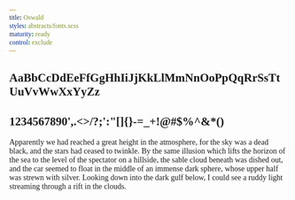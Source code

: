 ```yaml
---
title: Oswald
styles: abstracts/fonts.scss
maturity: ready
control: exclude
---
```

<style>
  * {
    font-family: 'Oswald' !important;
    word-wrap: break-word;
  }
</style>

## AaBbCcDdEeFfGgHhIiJjKkLlMmNnOoPpQqRrSsTtUuVvWwXxYyZz
## 1234567890',.<>/?;':"[]{}-=_+!@#$%^&*()

Apparently we had reached a great height in the atmosphere, for the sky was a dead black, and the stars had ceased to twinkle. By the same illusion which lifts the horizon of the sea to the level of the spectator on a hillside, the sable cloud beneath was dished out, and the car seemed to float in the middle of an immense dark sphere, whose upper half was strewn with silver. Looking down into the dark gulf below, I could see a ruddy light streaming through a rift in the clouds.